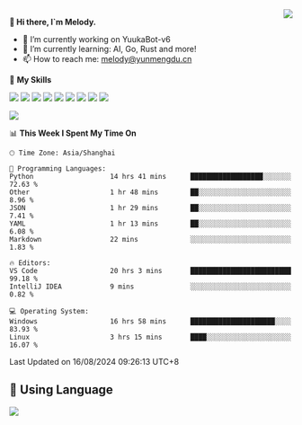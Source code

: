 <a href="#">
  <img align="right" src="https://github-readme-stats.vercel.app/api?username=melodyyuuka&count_private=true&show_icons=true" />
</a>

**👋 Hi there, I`m Melody.**

- 🔭 I’m currently working on YuukaBot-v6
- 🌱 I’m currently learning: AI, Go, Rust and more!
- 📫 How to reach me: melody@yunmengdu.cn

🌟 **My Skills** 

![](https://img.shields.io/badge/-Python-3e74a2?style=flat-square&logo=Python&logoColor=fff)
![](https://img.shields.io/badge/-Java-007396?style=flat-square&logo=OpenJDK&logoColor=fff)
![](https://img.shields.io/badge/-Node.js-339933?style=flat-square&logo=Node.js&logoColor=fff)
![](https://img.shields.io/badge/-Git-f05032?style=flat-square&logo=git&logoColor=fff)
![](https://img.shields.io/badge/-PostgreSQL-4169e1?style=flat-square&logo=PostgreSQL&logoColor=fff)
![](https://img.shields.io/badge/-Rust-000000?style=flat-square&logo=rust&logoColor=fff)
![](https://img.shields.io/badge/-VSCode-007acc?style=flat-square&logo=Visual-Studio-Code&logoColor=fff)
![](https://img.shields.io/badge/-FastAPI-009688?style=flat-square&logo=FastAPI&logoColor=fff)
![](https://img.shields.io/badge/-Linux-000000?style=flat-square&logo=Linux&logoColor=fff)


![](https://wakatime.com/badge/user/fa6dc0e2-47c5-4d2d-ae45-69fec6f2122c.svg)

<!--START_SECTION:waka-->
📊 **This Week I Spent My Time On** 

```text
🕑︎ Time Zone: Asia/Shanghai

💬 Programming Languages: 
Python                   14 hrs 41 mins      ██████████████████░░░░░░░   72.63 % 
Other                    1 hr 48 mins        ██░░░░░░░░░░░░░░░░░░░░░░░    8.96 % 
JSON                     1 hr 29 mins        ██░░░░░░░░░░░░░░░░░░░░░░░    7.41 % 
YAML                     1 hr 13 mins        ██░░░░░░░░░░░░░░░░░░░░░░░    6.08 % 
Markdown                 22 mins             ░░░░░░░░░░░░░░░░░░░░░░░░░    1.83 % 

🔥 Editors: 
VS Code                  20 hrs 3 mins       █████████████████████████   99.18 % 
IntelliJ IDEA            9 mins              ░░░░░░░░░░░░░░░░░░░░░░░░░    0.82 % 

💻 Operating System: 
Windows                  16 hrs 58 mins      █████████████████████░░░░   83.93 % 
Linux                    3 hrs 15 mins       ████░░░░░░░░░░░░░░░░░░░░░   16.07 % 
```


 Last Updated on 16/08/2024 09:26:13 UTC+8
<!--END_SECTION:waka-->

## 🥰 **Using Language**

![](https://github-readme-stats.vercel.app/api/wakatime?username=MelodyYuyuko&layout=compact&hide_border=true)
